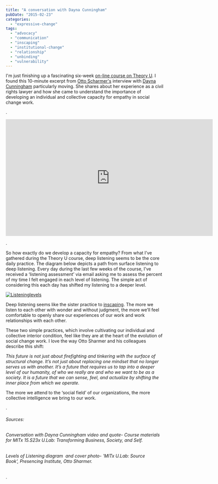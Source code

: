 ```yaml
---
title: "A conversation with Dayna Cunningham"
pubDate: "2015-02-23"
categories: 
  - "expressive-change"
tags: 
  - "advocacy"
  - "communication"
  - "inscaping"
  - "institutional-change"
  - "relationship"
  - "unbinding"
  - "vulnerability"
---
```


I'm just finishing up a fascinating six-week [on-line course on Theory U](https://www.edx.org/course/u-lab-transforming-business-society-self-mitx-15-s23x#.VObJTWSUdoE). I found this 10-minute excerpt from [Otto Scharmer's](http://www.ottoscharmer.com/bio) interview with [Dayna Cunningham](https://www.presencing.com/people/dayna-l-cunningham) particularly moving. She shares about her experience as a civil rights lawyer and how she came to understand the importance of developing an individual and collective capacity for empathy in social change work.

.

<iframe src="https://www.youtube.com/embed/Whp5oP8d3YA" width="659" height="371" frameborder="0" allowfullscreen="allowfullscreen"></iframe>

.

So how exactly do we develop a capacity for empathy? From what I’ve gathered during the Theory U course, deep listening seems to be the core daily practice. The diagram below depicts a path from surface listening to deep listening. Every day during the last few weeks of the course, I’ve received a ‘listening assessment’ via email asking me to assess the percent of my time I felt engaged in each level of listening. The simple act of considering this each day has shifted my listening to a deeper level.

[![Listeninglevels](/Listeninglevels.jpg)](https://organizationunbound.org/wp-content/uploads/2015/02/Listeninglevels.jpg)

Deep listening seems like the sister practice to [inscaping](http://www.ssireview.org/articles/entry/social_innovation_from_the_inside_out). The more we listen to each other with wonder and without judgment, the more we’ll feel comfortable to openly share our experiences of our work and work relationships with each other.

These two simple practices, which involve cultivating our individual and collective interior condition, feel like they are at the heart of the evolution of social change work. I love the way Otto Sharmer and his colleagues describe this shift:

_This future is not just about firefighting and tinkering with the surface of structural change. It’s not just about replacing one mindset that no longer serves us with another. It’s a future that requires us to tap into a deeper level of our humanity, of who we really are and who we want to be as a society. It is a future that we can sense, feel, and actualize by shifting the inner place from which we operate._

The more we attend to the ‘social field’ of our organizations, the more collective intelligence we bring to our work.

.

###### _Sources:_

###### _Conversation with Dayna Cunningham video and quote- Course materials for MITx 15.S23x U.Lab: Transforming Business, Society, and Self._

###### _Levels of Listening diagram  and cover photo- 'MITx U.Lab: Source Book', Presencing Institute, Otto Sharmer._

.
